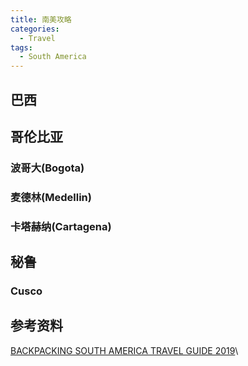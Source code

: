 ```yaml
---
title: 南美攻略
categories: 
  - Travel
tags:
  - South America
---
```


## 巴西

## 哥伦比亚

### 波哥大(Bogota)

### 麦德林(Medellin)

### 卡塔赫纳(Cartagena)


## 秘鲁

### Cusco


## 参考资料
[BACKPACKING SOUTH AMERICA TRAVEL GUIDE
2019](https://www.thebrokebackpacker.com/backpacking-south-america-travel-guide/)\\

